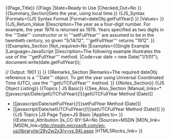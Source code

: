 {{Page_Title}}
{{Flags
|State=Ready to Use
|Checked_Out=No
}}
{{Summary_Section|Gets the year, using local time.}}
{{JS_Syntax
|Formats={{JS Syntax Format
|Format=dateObj.getFullYear()
}}
|Values=
}}
{{JS_Return_Value
|Description=The year as a four-digit number. For example, the year 1976 is returned as 1976. Years specified as two digits in the '''Date''' constructor or in '''setFullYear''' are assumed to be in the twentieth century, so given "5/14/12", '''getFullYear''' returns "1912".
}}
{{Examples_Section
|Not_required=No
|Examples={{Single Example
|Language=JavaScript
|Description=The following example illustrates the use of the '''getFullYear''' method.
|Code=var date = new Date("1/1/01");
 document.write(date.getFullYear());
 
 // Output: 1901
}}
}}
{{Remarks_Section
|Remarks=The required dateObj reference is a '''Date''' object. To get the year using Universal Coordinated Time (UTC), use the '''getUTCFullYear''' method.
}}
{{Notes_Section}}
{{JS Object Listing}}
{{Topics | JS Basic}}
{{See_Also_Section
|Manual_links=* [[javascript/Date/getUTCFullYear{{!}}getUTCFullYear Method (Date)]]
* [[javascript/Date/setFullYear{{!}}setFullYear Method (Date)]]
* [[javascript/Date/setUTCFullYear{{!}}setUTCFullYear Method (Date)]]
}}
{{JS Topics
|JS Page Type=JS Basic
|Applies to=
}}
{{External_Attribution
|Is_CC-BY-SA=No
|Sources=MSDN
|MDN_link=
|MSDN_link=http://msdn.microsoft.com/en-us/library/ie/29y2w2x3(v=vs.94).aspx
|HTML5Rocks_link=
}}